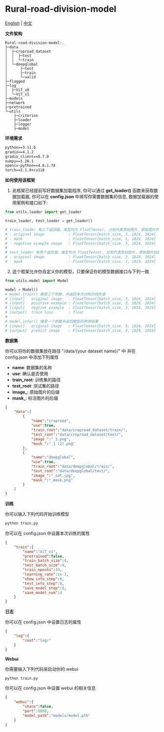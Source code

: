 # Rural-road-division-model

[English](README.md) | [中文](README_zh.md)

**文件架构**

```tree
Rural-road-division-model:.
├─data
│  ├─croproad_dataset
│  │  ├─test
│  │  └─train
│  └─deepglobal
│      ├─test
│      ├─train
│      └─valid
├─flagged
├─log
│  ├─ViT_v0
│  └─ViT_v1
├─models
├─network
├─pretrained
└─utils
    ├─criterion
    ├─loader
    ├─logger
    ├─model
```

**环境需求**

```requirements.txt
python==3.11.6
gradio==4.1.2
gradio_client==0.7.0
numpy==1.26.1
opencv-python==4.8.1.78
torch==2.1.0+cu118
```

**如何使用该框架**

1. 此框架已经提前写好数据集加载程序, 你可以通过 **get_loader()** 函数来获取数据加载器, 你可以在 **config.json** 中填写你需要数据集的信息, 数据加载器的使用案例和接口如下:

```python
from utils.loader import get_loader

train_loader, test_loader = get_loader()

# train_loader 有三个返回值，类型均为 FloatTensor, 分别代表原始图片，原始图片的标注，负例图片
# - original image           : FloatTensor[batch_size, 3, 1024, 1024]
# - mask                     : FloatTensor[batch_size, 1, 1024, 1024]
# - negative example image   : FloatTensor[batch_size, 3, 1024, 1024]
#
# test_loader 有两个返回值，类型均为 FloatTensor, 分别代表原始图片，原始图片的标注
# - original image           : FloatTensor[batch_size, 3, 1024, 1024]
# - mask                     : FloatTensor[batch_size, 1, 1024, 1024]
```

2. 这个框架允许你自定义你的模型，只要保证你的模型数据接口与下列一致

```python
from utils.model import Model

model = Model()
# model.train() 接受三个参数，并返回本次训练的损失值
# [input]   original image   : FloatTensor[batch_size, 3, 1024, 1024]
# [input]   positive example : FloatTensor[batch_size, 3, 1024, 1024]
# [input]   negtive example  : FloatTensor[batch_size, 3, 1024, 1024]
# [output]  train loss       : float
#
# model.infer() 接受一个参数并返回模型的预测结果
# [input]   original image   : FloatTensor[batch_size, 3, 1024, 1024]
# [output]  predict image    : FloatTensor[batch_size, 3, 1024, 1024]
```

**数据集**

你可以将你的数据集放在路径 "/data/{your dataset name}/" 中
并在 config.json 中添加下列属性

- **name**: 数据集的名称
- **use**: 确认是否使用
- **train_root**: 训练集的路径
- **test_root**: 测试集的路径
- **image_**: 原始图片的后缀
- **mask_**: 标注图片的后缀

```json
{
    "data":[
        {
            "name":"croproad",
            "use":true,
            "train_root":"data/croproad_dataset/train/",
            "test_root":"data/croproad_dataset/test/",
            "image_":"_1.png",
            "mask_":"_1 (2).png"
        },
        {
            "name":"deepglobal",
            "use":true,
            "train_root":"data/deepglobal/train/",
            "test_root":"data/deepglobal/test/",
            "image_":"_sat.jpg",
            "mask_":"_mask.png"
        }
    ]
}
```

**训练**

你可以输入下列代码开始训练模型

```bash
python train.py
```

你可以在 config.json 中设置本次训练的属性

```json
{
    "train":{
        "name":"ViT_v1",
        "pretrained":false,
        "train_batch_size":4,
        "test_batch_size":4,
        "train_epochs":10,
        "learning_rate":1e-3,
        "show_info_step":8,
        "test_info_step":8,
        "save_model_step":8,
        "save_model_num":4
    }
}
```

**日志**

你可以在 config.json 中设置日志的属性

```json
{
    "log":{
        "root":"log/"
    }
}
```

**Webui**

你需要输入下列代码来启动你的 webui

```bash
python train.py
```

你可以在 config.json 中设置 webui 的相关信息

```json
{
    "webui":{
        "share":false,
        "port":8080,
        "model_path":"models/model.pth"
    }
}
```
